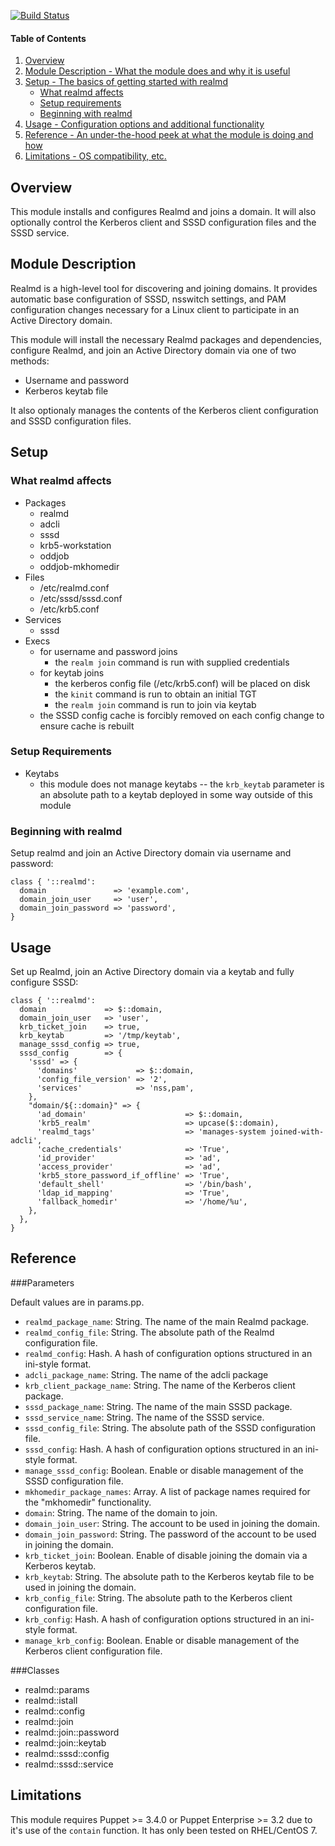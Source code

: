 [![Build Status](https://travis-ci.org/walkamongus/realmd.svg?branch=master)](https://travis-ci.org/walkamongus/realmd)

#### Table of Contents

1. [Overview](#overview)
2. [Module Description - What the module does and why it is useful](#module-description)
3. [Setup - The basics of getting started with realmd](#setup)
    * [What realmd affects](#what-realmd-affects)
    * [Setup requirements](#setup-requirements)
    * [Beginning with realmd](#beginning-with-realmd)
4. [Usage - Configuration options and additional functionality](#usage)
5. [Reference - An under-the-hood peek at what the module is doing and how](#reference)
5. [Limitations - OS compatibility, etc.](#limitations)

## Overview

This module installs and configures Realmd and joins a domain. It will also optionally control the Kerberos client and SSSD configuration files and the SSSD service.

## Module Description

Realmd is a high-level tool for discovering and joining domains. It provides automatic base configuration of SSSD, nsswitch settings, and PAM configuration changes necessary for a Linux client to participate in an Active Directory domain.

This module will install the necessary Realmd packages and dependencies, configure Realmd, and join an Active Directory domain via one of two methods:

* Username and password
* Kerberos keytab file

It also optionaly manages the contents of the Kerberos client configuration and SSSD configuration files.

## Setup

### What realmd affects

* Packages
    * realmd
    * adcli
    * sssd
    * krb5-workstation
    * oddjob
    * oddjob-mkhomedir
* Files
    * /etc/realmd.conf
    * /etc/sssd/sssd.conf
    * /etc/krb5.conf
* Services
    * sssd
* Execs
    * for username and password joins
        * the `realm join` command is run with supplied credentials
    * for keytab joins
        * the kerberos config file (/etc/krb5.conf) will be placed on disk
        * the `kinit` command is run to obtain an initial TGT
        * the `realm join` command is run to join via keytab
    * the SSSD config cache is forcibly removed on each config change to ensure cache is rebuilt

### Setup Requirements

* Keytabs
    * this module does not manage keytabs -- the `krb_keytab` parameter is an absolute path to a keytab deployed in some way outside of this module

### Beginning with realmd

Setup realmd and join an Active Directory domain via username and password:

    class { '::realmd':
      domain               => 'example.com',
      domain_join_user     => 'user',
      domain_join_password => 'password',
    }

## Usage

Set up Realmd, join an Active Directory domain via a keytab and fully configure SSSD:

    class { '::realmd':
      domain             => $::domain,
      domain_join_user   => 'user',
      krb_ticket_join    => true,
      krb_keytab         => '/tmp/keytab',
      manage_sssd_config => true,
      sssd_config        => {
        'sssd' => {
          'domains'             => $::domain,
          'config_file_version' => '2',
          'services'            => 'nss,pam',
        },
        "domain/${::domain}" => {
          'ad_domain'                      => $::domain,
          'krb5_realm'                     => upcase($::domain),
          'realmd_tags'                    => 'manages-system joined-with-adcli',
          'cache_credentials'              => 'True',
          'id_provider'                    => 'ad',
          'access_provider'                => 'ad',
          'krb5_store_password_if_offline' => 'True',
          'default_shell'                  => '/bin/bash',
          'ldap_id_mapping'                => 'True',
          'fallback_homedir'               => '/home/%u',
        },
      },
    }

## Reference

###Parameters

Default values are in params.pp.

* `realmd_package_name`: String. The name of the main Realmd package.
* `realmd_config_file`: String. The absolute path of the Realmd configuration file.
* `realmd_config`: Hash. A hash of configuration options structured in an ini-style format.
* `adcli_package_name`: String. The name of the adcli package
* `krb_client_package_name`: String. The name of the Kerberos client package.
* `sssd_package_name`: String. The name of the main SSSD package.
* `sssd_service_name`: String. The name of the SSSD service.
* `sssd_config_file`: String. The absolute path of the SSSD configuration file.
* `sssd_config`: Hash. A hash of configuration options structured in an ini-style format.
* `manage_sssd_config`: Boolean. Enable or disable management of the SSSD configuration file.
* `mkhomedir_package_names`: Array. A list of package names required for the "mkhomedir" functionality.
* `domain`: String. The name of the domain to join.
* `domain_join_user`: String. The account to be used in joining the domain.
* `domain_join_password`: String. The password of the account to be used in joining the domain.
* `krb_ticket_join`: Boolean. Enable of disable joining the domain via a Kerberos keytab.
* `krb_keytab`: String. The absolute path to the Kerberos keytab file to be used in joining the domain.
* `krb_config_file`: String. The absolute path to the Kerberos client configuration file.
* `krb_config`: Hash. A hash of configuration options structured in an ini-style format.
* `manage_krb_config`: Boolean. Enable or disable management of the Kerberos client configuration file.

###Classes
* realmd::params
* realmd::istall
* realmd::config
* realmd::join
* realmd::join::password
* realmd::join::keytab
* realmd::sssd::config
* realmd::sssd::service

## Limitations

This module requires Puppet >= 3.4.0 or Puppet Enterprise >= 3.2 due to it's use of the `contain` function. It has only been tested on RHEL/CentOS 7.

